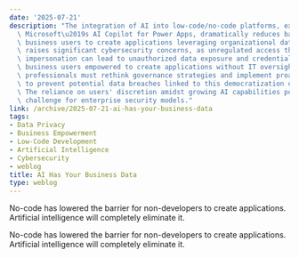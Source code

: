 ```yaml
---
date: '2025-07-21'
description: "The integration of AI into low-code/no-code platforms, exemplified by\
  \ Microsoft\u2019s AI Copilot for Power Apps, dramatically reduces barriers for\
  \ business users to create applications leveraging organizational data. This trend\
  \ raises significant cybersecurity concerns, as unregulated access through user\
  \ impersonation can lead to unauthorized data exposure and credential sharing. With\
  \ business users empowered to create applications without IT oversight, security\
  \ professionals must rethink governance strategies and implement proactive guidance\
  \ to prevent potential data breaches linked to this democratization of app development.\
  \ The reliance on users' discretion amidst growing AI capabilities poses a critical\
  \ challenge for enterprise security models."
link: /archive/2025-07-21-ai-has-your-business-data
tags:
- Data Privacy
- Business Empowerment
- Low-Code Development
- Artificial Intelligence
- Cybersecurity
- weblog
title: AI Has Your Business Data
type: weblog
---
```


No-code has lowered the barrier for non-developers to create applications. Artificial intelligence will completely eliminate it.

No-code has lowered the barrier for non-developers to create applications. Artificial intelligence will completely eliminate it.

